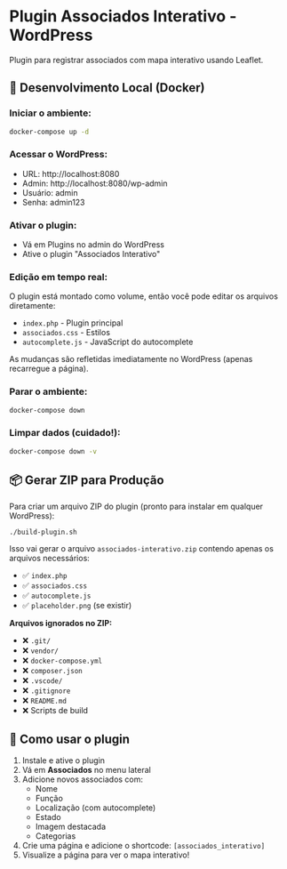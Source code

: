 # Plugin Associados Interativo - WordPress

Plugin para registrar associados com mapa interativo usando Leaflet.

## 🚀 Desenvolvimento Local (Docker)

### Iniciar o ambiente:
```bash
docker-compose up -d
```

### Acessar o WordPress:
- URL: http://localhost:8080
- Admin: http://localhost:8080/wp-admin
- Usuário: admin
- Senha: admin123

### Ativar o plugin:
- Vá em Plugins no admin do WordPress
- Ative o plugin "Associados Interativo"

### Edição em tempo real:
O plugin está montado como volume, então você pode editar os arquivos diretamente:
- `index.php` - Plugin principal
- `associados.css` - Estilos
- `autocomplete.js` - JavaScript do autocomplete

As mudanças são refletidas imediatamente no WordPress (apenas recarregue a página).

### Parar o ambiente:
```bash
docker-compose down
```

### Limpar dados (cuidado!):
```bash
docker-compose down -v
```

## 📦 Gerar ZIP para Produção

Para criar um arquivo ZIP do plugin (pronto para instalar em qualquer WordPress):

```bash
./build-plugin.sh
```

Isso vai gerar o arquivo `associados-interativo.zip` contendo apenas os arquivos necessários:
- ✅ `index.php`
- ✅ `associados.css`
- ✅ `autocomplete.js`
- ✅ `placeholder.png` (se existir)

**Arquivos ignorados no ZIP:**
- ❌ `.git/`
- ❌ `vendor/`
- ❌ `docker-compose.yml`
- ❌ `composer.json`
- ❌ `.vscode/`
- ❌ `.gitignore`
- ❌ `README.md`
- ❌ Scripts de build

## 📝 Como usar o plugin

1. Instale e ative o plugin
2. Vá em **Associados** no menu lateral
3. Adicione novos associados com:
   - Nome
   - Função
   - Localização (com autocomplete)
   - Estado
   - Imagem destacada
   - Categorias
4. Crie uma página e adicione o shortcode: `[associados_interativo]`
5. Visualize a página para ver o mapa interativo!
